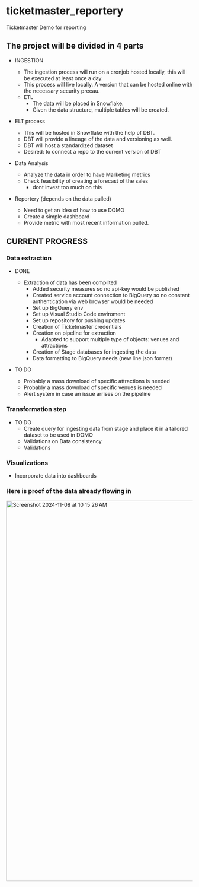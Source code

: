 # ticketmaster_reportery
Ticketmaster Demo for reporting

## The project will be divided in 4 parts
- INGESTION
    - The ingestion process will run on a cronjob hosted locally, this will be executed at least once a day. 
    - This process will live locally. A version that can be hosted online with the necessary security precau.
    - ETL 
        - The data will be placed in Snowflake.
        - Given the data structure, multiple tables will be created.

- ELT process
    - This will be hosted in Snowflake with the help of DBT.
    - DBT will provide a lineage of the data and versioning as well. 
    - DBT will host a standardized dataset
    - Desired: to connect a repo to the current version of DBT

- Data Analysis
    - Analyze the data in order to have Marketing metrics
    - Check feasibility of creating a forecast of the sales
        - dont invest too much on this
        
- Reportery (depends on the data pulled)
    - Need to get an idea of how to use DOMO
    - Create a simple dashboard
    - Provide metric with most recent information pulled.


## CURRENT PROGRESS
### Data extraction
- DONE
    - Extraction of data has been complited
        - Added security measures so no api-key would be published
        - Created service account connection to BigQuery so no constant authentication via web browser would be needed
        - Set up BigQuery env
        - Set up Visual Studio Code enviroment
        - Set up repository for pushing updates
        - Creation of Ticketmaster credentials
        - Creation on pipeline for extraction
            - Adapted to support multiple type of objects: venues and attractions
        - Creation of Stage databases for ingesting the data
        - Data formatting to BigQuery needs (new line json format)

- TO DO
    - Probably a mass download of specific attractions is needed
    - Probably a mass download of specific venues is needed
    - Alert system in case an issue arrises on the pipeline

### Transformation step
- TO DO
    - Create query for ingesting data from stage and place it in a tailored dataset to be used in DOMO
    - Validations on Data consistency
    - Validations

### Visualizations
- Incorporate data into dashboards


### Here is proof of the data already flowing in
<img width="1026" alt="Screenshot 2024-11-08 at 10 15 26 AM" src="https://github.com/user-attachments/assets/c7ef2a79-ac72-45ef-910a-0040b50026f4">


    
